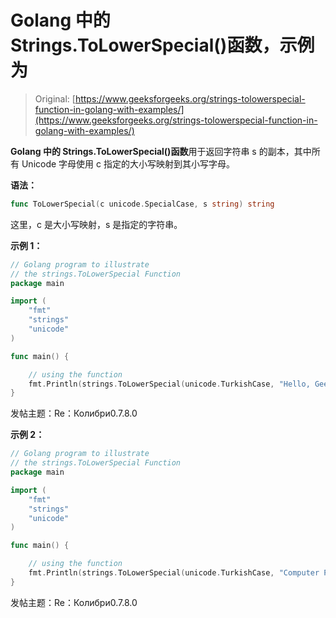 # Golang 中的 Strings.ToLowerSpecial()函数，示例为

> Original: [https://www.geeksforgeeks.org/strings-tolowerspecial-function-in-golang-with-examples/](https://www.geeksforgeeks.org/strings-tolowerspecial-function-in-golang-with-examples/)

**Golang 中的 Strings.ToLowerSpecial()函数**用于返回字符串 s 的副本，其中所有 Unicode 字母使用 c 指定的大小写映射到其小写字母。

**语法：**

```go
func ToLowerSpecial(c unicode.SpecialCase, s string) string
```

这里，c 是大小写映射，s 是指定的字符串。

**示例 1：**

```go
// Golang program to illustrate
// the strings.ToLowerSpecial Function
package main

import (
    "fmt"
    "strings"
    "unicode"
)

func main() {

    // using the function
    fmt.Println(strings.ToLowerSpecial(unicode.TurkishCase, "Hello, Geeks"))
}
```

发帖主题：Re：Колибри0.7.8.0

**示例 2：**

```go
// Golang program to illustrate
// the strings.ToLowerSpecial Function
package main

import (
    "fmt"
    "strings"
    "unicode"
)

func main() {

    // using the function
    fmt.Println(strings.ToLowerSpecial(unicode.TurkishCase, "Computer Portal"))
}
```

发帖主题：Re：Колибри0.7.8.0
